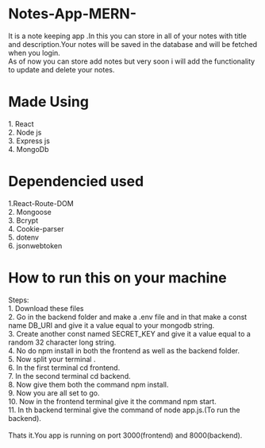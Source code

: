 # Notes-App-MERN-
It is a note keeping app .In this you can store in all of your notes with title and description.Your notes will be saved in the database and will be fetched when you login.<br>
As of now you can store add notes but very soon i will add the functionality to update and delete your notes.

<h1>Made Using </h1>
1. React<br>
2. Node js<br>
3. Express js<br>
4. MongoDb

<h1>Dependencied used</h1>
1.React-Route-DOM<br>
2. Mongoose<br>
3. Bcrypt<br>
4. Cookie-parser<br>
5. dotenv<br>
6. jsonwebtoken<br>


<h1>How to run this on your machine</h1>
Steps:<br>
1. Download these files<br>
2. Go in the backend folder and make a .env file and in that make a const name DB_URI and give it a value equal to your mongodb string.<br>
3. Create another const named SECRET_KEY and give it a value equal to a random 32 character long string.<br>
4. No do npm install in both the frontend as well as the backend folder.<br>
5. Now split your terminal .<br>
6. In the first terminal cd frontend.<br>
7. In the second terminal cd backend.<br>
8. Now give them both the command npm install.<br>
9. Now you are all set to go.<br>
10. Now in the frontend terminal give it the command npm start.<br>
11. In th backend terminal give the command of node app.js.(To run the backend).<br>
<br>
Thats it.You app is running on port 3000(frontend) and 8000(backend).
